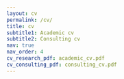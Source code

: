 ```yaml
---
layout: cv
permalink: /cv/
title: cv
subtitle1: Academic cv
subtitle2: Consulting cv
nav: true
nav_order: 4
cv_research_pdf: academic_cv.pdf
cv_consulting_pdf: consulting_cv.pdf
---
```

